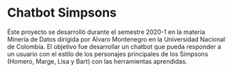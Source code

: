 # Chatbot Simpsons

Éste proyecto se desarrolló durante el semestre 2020-1 en la materia Minería de Datos dirigida por Alvaro Montenegro en la Universidad Nacional de Colombia. El objetivo fue desarrollar un chatbot que pueda responder a un usuario con el estilo de los personajes principales de los Simpsons (Homero, Marge, Lisa y Bart) con las herramientas aprendidas.
